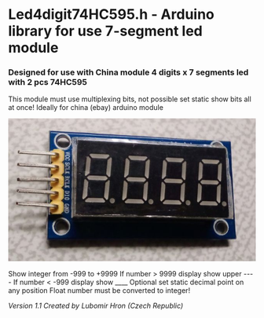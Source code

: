 # Led4digit74HC595.h - Arduino library for use 7-segment led module

### Designed for use with China module 4 digits x 7 segments led with 2 pcs 74HC595

This module must use multiplexing bits, not possible set static show bits all at once!
Ideally for china (ebay) arduino module 

![alt tag](https://raw.githubusercontent.com/LuBossCzech/Led4digit74HC595/master/LEDmodule.jpg)

Show integer from -999 to +9999
If number > 9999 display show upper ----
If number < -999 display show ____
Optional set static decimal point on any position
Float number must be converted to integer!



_Version 1.1
Created by Lubomir Hron (Czech Republic)_

